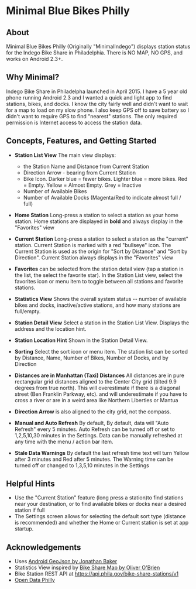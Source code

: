 # Minimal Blue Bikes Philly

## About
Minimal Blue Bikes Philly (Originally  "MinimalIndego") displays station status for the Indego Bike Share in Philadelphia. There is NO MAP, NO GPS, and works on Android 2.3+.


## Why Minimal?

Indego Bike Share in Philadelpha launched in April 2015.  I have a 5 year old phone running Android 2.3 and I wanted a quick and light app to find stations, bikes, and docks.
I know the city fairly well and didn't want to wait for a map to load on my slow phone.  I also keep GPS off to save battery so I didn't want to require GPS to find "nearest" stations.
The only required permission is Internet access to access the station data.

## Concepts, Features, and Getting Started

* **Station List View** The main view displays:
  * the Station Name and Distance from Current Station
  * Direction Arrow - bearing from Current Station
  * Bike Icon.  Darker blue = fewer bikes.  Lighter blue = more bikes.  Red = Empty.  Yellow = Almost Empty.  Grey = Inactive
  * Number of Available Bikes
  * Number of Available Docks (Magenta/Red to indicate almost full / full)
* **Home Station** Long-press a station to select a station as your home station.  Home stations are displayed in **bold** and always display in the "Favorites" view
* **Current Station** Long-press a station to select a station as the "current" station.  Current Station is marked with a red "bullseye" icon.
The Current Station is used as the origin for "Sort by Distance" and "Sort by Direction".  Current Station always displays in the "Favorites" view
* **Favorites** can be selected from the station detail view (tap a station in the list, the select the favorite star).  In the Station List view, select the favorites icon or menu item to toggle between
all stations and favorite stations.
* **Statistics View** Shows the overall system status -- number of available bikes and docks, inactive/active stations, and how many stations are full/empty.
* **Station Detail View**  Select a station in the Station List View.  Displays the address and the location hint.
* **Station Location Hint** Shown in the Station Detail View.
* **Sorting** Select the sort icon or menu item. The station list can be sorted by Distance, Name, Number of Bikes, Number of Docks, and by Direction

* **Distances are in Manhattan (Taxi) Distances**  All distances are in pure rectangular grid distances aligned to the Center City grid (tilted 9.9 degrees from true north).
This will overestimate if there is a diagonal street (Ben Franklin Parkway, etc). and will underestimate if you have to cross a river or are in a weird area like Northern Liberties or Mantua

* **Direction Arrow** is also aligned to the city grid, not the compass.

* **Manual and Auto Refresh** By default, By default, data will "Auto Refresh" every 5 minutes.  Auto Refresh can be turned off or set to 1,2,5,10,30 minutes in the Settings.  Data can be manually refreshed at any time with the menu / action bar item.
* **Stale Data Warnings** By default the last refresh time text will turn Yellow after 3 minutes and Red after 5 minutes.  The Warning time can be turned off or changed to 1,3,5,10 minutes in the Settings

## Helpful Hints
* Use the "Current Station" feature (long press a station)to find stations near your destination, or to find available bikes or docks near a desired station if full
* The Settings screen allows for selecting the default sort type (distance is recommended) and whether the Home or Current station is set at app startup.


## Acknowledgements

* Uses [Android GeoJson by Jonathan Baker](https://github.com/cocoahero/android-geojson)
* Statistics View inspired by [Bike Share Map by Oliver O'Brien](http://oobrien.com/bikesharemap/)
* Bike Station REST API at https://api.phila.gov/bike-share-stations/v1
* [Open Data Philly](https://www.opendataphilly.org/dataset/bike-share-stations)
